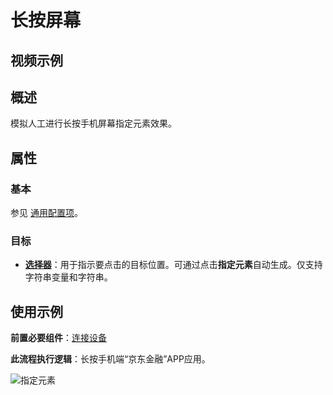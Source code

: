 # 长按屏幕

## 视频示例

## 概述

模拟人工进行长按手机屏幕指定元素效果。

## 属性

### 基本

参见 [通用配置项](../Appendix/CommonConfigurationItems.md)。

### 目标

- **[选择器](../Appendix/Selector.md)**：用于指示要点击的目标位置。可通过点击**指定元素**自动生成。仅支持字符串变量和字符串。

## 使用示例

**前置必要组件**：[连接设备](../PhoneAutomation/MobileConnect.md)

**此流程执行逻辑**：长按手机端“京东金融”APP应用。

![指定元素](https://docimages.blob.core.chinacloudapi.cn/images/Activities/locatelongpress20201223.png)
